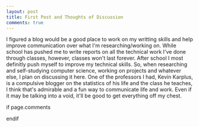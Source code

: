 ```yaml
---
layout: post
title: First Post and Thoughts of Discussion
comments: true
---
```


I figured a blog would be a good place to work on my writting skills and help improve communication over what I'm researching/working on. While school has pushed me to write reports on all the technical work I've done through classes, however, classes won't last forever. After school I most definitly push myself to improve my technical skills. So, when researching and self-studying computer science, working on projects and whatever else, I plan on discussing it here. One of the professors I had, Kevin Karplus, is a compulsive blogger on the statistics of his life and the class he teaches, I think that's admirable and a fun way to communicate life and work. Even if it may be talking into a void, it'll be good to get everything off my chest.

if page.comments

endif
